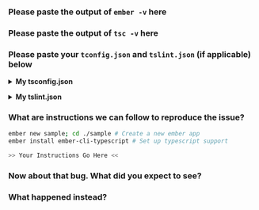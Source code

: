 <!-- This template is for bugs relating to Ember.js typescript support & infrastructure.
     Please fill out all of the required information below -->

### Please paste the output of `ember -v` here
<!-- example

  ember-cli: 3.1.4
  node: 10.5.0
  os: darwin x64

-->

### Please paste the output of `tsc -v` here
<!-- example

  Version 2.9.2

-->

### Please paste your `tconfig.json` and `tslint.json` (if applicable) below


<details><summary><b>My tsconfig.json</b></summary><pre>

  <!-- Paste your tsconfig.json here -->
  
</pre></details>

<details><summary><b>My tslint.json</b></summary><pre>

  <!-- Paste your tslint.json here -->

</pre></details>

### What are instructions we can follow to reproduce the issue?
```sh
ember new sample; cd ./sample # Create a new ember app
ember install ember-cli-typescript # Set up typescript support

>> Your Instructions Go Here <<

```
<!-- example: "Create a new route, add an action to it as shown in the following code sample" -->


### Now about that bug. What did you expect to see?
<!-- example: "I expected to be able to invoke my function foo() -->

### What happened instead?
<!-- example: "TypeScript seems to think that there is no function foo()" -->
